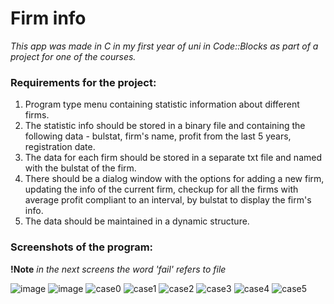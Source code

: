 # Firm info

*This app was made in C in my first year of uni in Code::Blocks as part of a project for one of the courses.*

### Requirements for the project:
1. Program type menu containing statistic information about different firms.
2. The statistic info should be stored in a binary file and containing the following data - bulstat, firm's name, profit from the last 5 years, registration date.
3. The data for each firm should be stored in a separate txt file and named with the bulstat of the firm.
4. There should be a dialog window with the options for adding a new firm, updating the info of the current firm, checkup for all the firms with average profit compliant to an interval, by bulstat to display the firm's info.
5. The data should be maintained in a dynamic structure.

### Screenshots of the program: 
**!Note** *in the next screens the word 'fail' refers to file*

![image](https://user-images.githubusercontent.com/87697061/167210540-d0bdfd46-7d97-4436-b7fe-da4c192d80a4.png)
![image](https://user-images.githubusercontent.com/87697061/167210553-d2a8dd86-58e7-40ca-a690-9b367dd5a7ba.png)
![case0](https://user-images.githubusercontent.com/87697061/167210574-5edde949-aa5e-444b-b686-61ff275fc745.png)
![case1](https://user-images.githubusercontent.com/87697061/167210607-37a01865-d38c-4bad-9c28-a2bcd02a3d50.png)
![case2](https://user-images.githubusercontent.com/87697061/167210645-d4313aa5-5f76-4a28-b5e4-9846a591b157.png)
![case3](https://user-images.githubusercontent.com/87697061/167210658-0a82f217-49b1-4027-8c0d-edc41b5189f9.png)
![case4](https://user-images.githubusercontent.com/87697061/167210685-11bba3d3-c26d-4b94-b2fe-1cdba2098f29.png)
![case5](https://user-images.githubusercontent.com/87697061/167210693-b0691d4f-6b42-45ee-9b9b-6fb9a30b167a.png)
